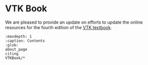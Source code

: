# VTK Book

We are pleased to provide an update on efforts to update the online
resources for the fourth edition of the  [VTK textbook](https://vtk.org/vtk-textbook).


```{toctree}
:maxdepth: 1
:caption: Contents
:glob:
about_page
citing
VTKBook/*
```
